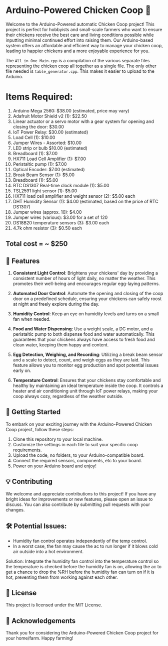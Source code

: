# Arduino-Powered Chicken Coop 🐔

Welcome to the Arduino-Powered automatic Chicken Coop project! This project is perfect for hobbyists and small-scale farmers who want to ensure their chickens receive the best care and living conditions possible while inputting minimal continued effort into raising them. Our Arduino-based system offers an affordable and efficient way to manage your chicken coop, leading to happier chickens and a more enjoyable experience for you.

The `All_in_One_Main.cpp` is a compilation of the various separate files representing the chicken coop all together as a single file. The only other file needed is `table_generator.cpp`. This makes it easier to upload to the Arduino. 

# Items Required: 
1. Arduino Mega 2560: $38.00 (estimated, price may vary)
2. Adafruit Motor Shield v2 (1): $22.50
3. Linear actuator or a servo motor with a gear system for opening and closing the door: $30.00 
4. IoT Power Relay: $30.00 (estimated)
5. Load Cell (1): $10.00
6. Jumper Wires - Assorted: $10.00
7. LED strip or bulb $10.00 (estimated)
8. Breadboard (1): $7.00
9. HX711 Load Cell Amplifier (1): $7.00
10. Peristaltic pump (1): $7.00
11. Optical Encoder: $7.00 (estimated)
12. Break Beam Sensor (1): $5.00
13. Breadboard (1): $5.00
15. RTC DS1307 Real-time clock module (1): $5.00
16. TSL2591 light sensor (1): $5.00
17. HX711 load cell amplifier and weight sensor (2): $5.00 each
18. DHT Humidity Sensor (1): $4.00 (estimated, based on the price of RTC DS1307)
19. Jumper wires (approx. 10): $4.00
20. Jumper wires (various): $3.00 for a set of 120
21. DS18B20 temperature sensors (3): $3.00 each
22. 4.7k ohm resistor (3): $0.50 each

## Total cost = ~ $250 

## 🌈 Features

1. **Consistent Light Control**: Brightens your chickens' day by providing a consistent number of hours of light daily, no matter the weather. This promotes their well-being and encourages regular egg-laying patterns.

2. **Automated Door Control**: Automate the opening and closing of the coop door on a predefined schedule, ensuring your chickens can safely roost at night and freely explore during the day.

3. **Humidity Control**: Keep an eye on humidity levels and turns on a small fan when needed.

4. **Food and Water Dispensing**: Use a weight scale, a DC motor, and a peristaltic pump to both dispense food and water automatically. This guarantees that your chickens always have access to fresh food and clean water, keeping them happy and content.

5. **Egg Detection, Weighing, and Recording**: Utilizing a break beam sensor and a scale to detect, count, and weigh eggs as they are laid. This feature allows you to monitor egg production and spot potential issues early on.

6. **Temperature Control**: Ensures that your chickens stay comfortable and healthy by maintaining an ideal temperature inside the coop. It controls a heater and air conditioning unit through IoT power relays, making your coop always cozy, regardless of the weather outside.

## 🚀 Getting Started

To embark on your exciting journey with the Arduino-Powered Chicken Coop project, follow these steps:

1. Clone this repository to your local machine.
2. Customize the settings in each file to suit your specific coop requirements.
3. Upload the code, no folders, to your Arduino-compatible board.
4. Connect the required sensors, components, etc to your board.
5. Power on your Arduino board and enjoy!

## 💡 Contributing

We welcome and appreciate contributions to this project! If you have any bright ideas for improvements or new features, please open an issue to discuss. You can also contribute by submitting pull requests with your changes.

## 🛠️ Potential Issues:
- Humidity fan control operates independently of the temp control. 
- In a worst case, the fan may cause the ac to run longer if it blows cold air outside into a hot environment.

Solution: Integrate the humidity fan control into the temperature control so the temperature is checked before the humidity fan is on, allowing the ac to get a chance to drop the %RH before the humidity fan can turn on if it is hot, preventing them from working against each other. 

## 📜 License

This project is licensed under the MIT License.

## 🎉 Acknowledgements

Thank you for considering the Arduino-Powered Chicken Coop project for your home/farm. Happy farming! 
